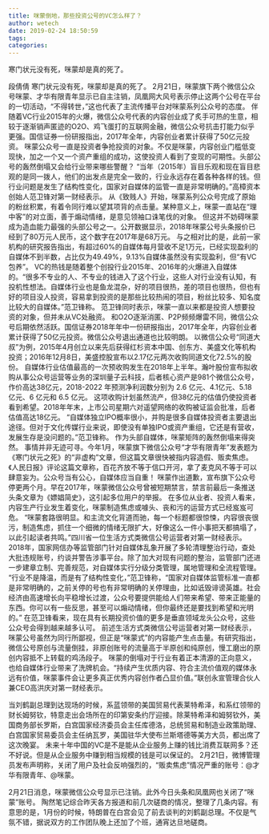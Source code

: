 ```yaml
---
title: 咪蒙倒地，那些投资公号的VC怎么样了？
author: wetech
date: 2019-02-24 18:50:59
tags: 
categories: 
---
```

寒门状元没有死，咪蒙却是真的死了。
<!-- more -->
段倩倩
寒门状元没有死，咪蒙却是真的死了。
2月21日，咪蒙旗下两个微信公众号咪蒙、才华有限青年显示已自主注销，凤凰网大风号表示停止这两个公号在平台的一切活动，“不得转世，”这也代表了主流传播平台对咪蒙系列公众号的态度。
伴随着VC行业2015年的火爆，微信公众号代表的内容创业成了炙手可热的生意，相较于逐渐销声匿迹的O2O、鸡飞蛋打的互联网金融，微信公众号抗击打能力似乎更强。国信证券一份研报指出，2017年全年，内容创业者累计获得了50亿元投资。
咪蒙公众号一直是投资者争抢投资的对象。不仅是咪蒙，内容创业门槛低变现快，加之一个又一个资产重组的成功，这使投资人看到了变现的可期性。头部公号的轰然倒塌又会给行业带来哪些警醒？
“当年（2015年）盲目乐观和现在盲目悲观的是同一拨人，他们的出发点是完全一致的，行业永远存在着各种各样的钱。但行业问题是发生了结构性变化，国家对自媒体的监管一直是非常明确的。”高樟资本创始人范卫锋对第一财经表示。
从《致贱人》开始，咪蒙系列公众号完成了原始的粉丝积累，有着令同行难以望其项背的点击量。某种意义上，咪蒙一直站在“理中客”的对立面，善于煽动情绪，是意见领袖口诛笔伐的对象。
但这并不妨碍咪蒙成为造血能力最强的头部公号之一。公开数据显示，2018年咪蒙公号头条报价已经到了80万元人民币，这个数字在2017年是68万元。
与之相对比的是，此前一家机构的研究报告指出，有超过60%的自媒体每月营收不足1万元，已经实现盈利的自媒体不到半数，占比仅为49.49%，9.13%自媒体虽然没有实现盈利，但“有VC包养”。
VC的热钱是随着整个创投行业2015年、2016年的火爆进入自媒体的。“很多不专业的人、不专业的钱进入了这个行业，这些人对行业没有认知，有投机性想法。自媒体行业也是鱼龙混杂，好的项目很热，差的项目也很热，但也有好的项目没人投资，容易拿到投资的是那些比较热闹的项目，粉丝比较多、知名度比较大的自媒体。”范卫锋称。
范卫锋同时表示，咪蒙一直以来都是投资人想要投资的对象，但并未从VC处融资。
和O2O逐渐消匿、P2P频频爆雷不同，微信公众号后期依然活跃。国信证券2018年年中一份研报指出，2017年全年，内容创业者累计获得了50亿元投资。微信公众号退出通道也比较明朗。
以微信公众号“同道大叔”为例，2015年4月创立以来先后获得红杉资本中国、创东方、美盛文化等机构投资；2016年12月8日，美盛控股宣布以2.17亿元两次收购同道文化72.5%的股份。
自媒体行业估值最高的一次预收购发生在2018年上半年。瀚叶股份宣布拟收购从事公众号运营等业务的深圳量子云科技，后者核心资产是981个微信公众号，作价高达38亿元，2018-2022 年预测净利润数分别为 2.6 亿元、4.1亿元、5.18 亿元、6 亿元和 6.5 亿元。
这项收购计划虽然流产，但38亿元的估值仍使投资者看到希望。2018年年末，上市公司星期六对遥望网络的收购被证监会批准，后者估值高达18亿元。
“自媒体独立IPO概率很小，并购是很多自媒体投资者主要退出途径。但对于文化传媒行业来说，即使没有单独IPO或资产重组，它还是有营收，发展生存是没问题的。”范卫锋称。
作为头部自媒体，咪蒙矩阵的轰然倒塌来得突然。
事情并非无迹可寻。今年1月，咪蒙旗下微信公众号“才华有限青年”发表题为《寒门状元之死》的“非虚构”文章，但这篇文章很快被指内容造假、贩卖焦虑。《人民日报》评论这篇文章称，百花齐放不等于信口开河，拿了麦克风不等于可以肆意妄为。公众号当有公心，自媒体应当自重！
咪蒙作出道歉，宣布旗下公众号停更两个月。早在2017年，咪蒙微信公众号曾被短期禁言，禁言前最后一条推送头条文章为《嫖娼简史》，这引起多位用户的举报。
在多位从业者、投资人看来，内容生产行业发生着变化，咪蒙制造焦虑或噱头、丧和污的运营方式已经岌岌可危。
“咪蒙套路很明显。和主流文化背道而驰，每一个标题都很惊悚，内容很丧很污，制造焦虑，抓住一个细微的情绪无限扩大，好像这么一件小事把天都搞塌了，以此引起读者共鸣。”四川省一位生活方式类微信公号运营者对第一财经表示。
2018年，国家网信办等监管部门针对自媒体乱象开展了多轮清理整治行动，查处大批违规账号，约谈并警告涉事平台。除了加大对现有问题的整治，监管部门还进一步建章立制、完善规范，对自媒体实行分级分类管理，属地管理和全流程管理。
“行业不是降温，而是有了结构性变化，”范卫锋称，“国家对自媒体监管标准一直都是非常明确的，之前关停的号也有非常明确的关停理由，比如诋毁诽谤英雄。社会经济由高速增长向平稳增长过渡，公众号要提供能给人们带来希望、带来正能量的东西。你可以有一些反思，甚至可以煽动情绪，但你最终还是要找到希望和光明的。”
在范卫锋看来，现在具有长期投资价值的更多是垂直领域龙头公众号，这些公众号会得到越来越多认可。
前述生活方式类微信公号运营者对第一财经表示，咪蒙公号虽然为同行所鄙视，但正是“咪蒙式”的内容能产生点击量。有研究指出，微信公号原创与流量倒挂，非原创账号的流量高于半原创和纯原创，慢工磨出的原创内容抵不上转载的鸡汤段子。
咪蒙的倒塌对于行业有着正本清源的正向意义，也给自媒体行业带来了洗牌机会。“持续产生优质内容、符合主流价值观的媒体永远有价值，咪蒙事件会让更多真正优秀内容创作者凸显价值。”联创永宣管理合伙人兼CEO高洪庆对第一财经表示。
 
 
当刘鹤副总理到达现场的时候，系蓝领带的美国贸易代表莱特希泽，和系红领带的财长姆努钦，特意走出会场所在的印第安条约厅迎接。除莱特希泽和姆努钦外，美国商务部长罗斯，白宫国家经济委员会主任库德洛，总统贸易和制造业政策助理、白宫国家贸易委员会主任纳瓦罗，美国驻华大使布兰斯塔德等美方大员，都出席了这次晚宴。
未来十年中国的VC是不是能从企业服务上赚的钱比消费互联网多？还不好说。但是从企业服务中赚到相当规模的钱是可以保证的。
2月21日，微博管理员发布声明称，关闭了用户及社会反响强烈的，“贩卖焦虑”情况严重的账号：@才华有限青年、@咪蒙。
2月21日消息，咪蒙微信公众号显示已注销。此外今日头条和凤凰网也关闭了“咪蒙”账号。
陶然笔记综合昨天各方报道和前几次磋商的情况，整理了几条内容。有意思的是，1月份的时候，特朗普在白宫会见了前去谈判的刘鹤副总理。不仅是气氛不错，据说双方的工作团队晚上还加了个班，通宵达旦地磋商。
